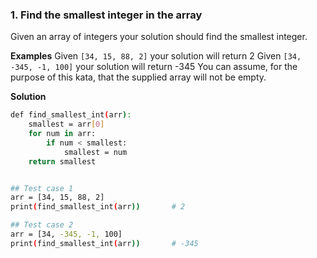 ### 1. Find the smallest integer in the array

Given an array of integers your solution should find the smallest integer.

**Examples**
Given `[34, 15, 88, 2]` your solution will return 2
Given `[34, -345, -1, 100]` your solution will return -345
You can assume, for the purpose of this kata, that the supplied array will not be empty.

**Solution**
``` bash
def find_smallest_int(arr):
    smallest = arr[0]
    for num in arr:
        if num < smallest:
            smallest = num
    return smallest


## Test case 1
arr = [34, 15, 88, 2]
print(find_smallest_int(arr))       # 2

## Test case 2
arr = [34, -345, -1, 100]
print(find_smallest_int(arr))       # -345
```

